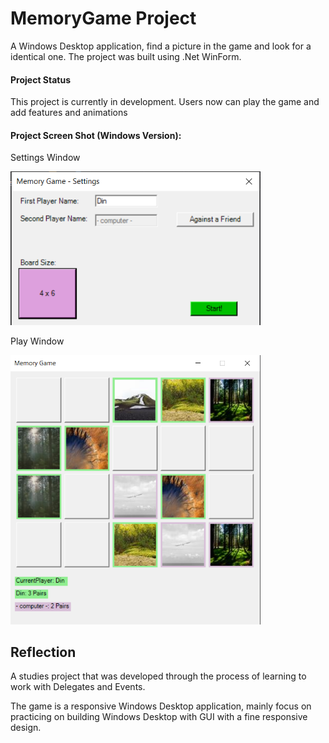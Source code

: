 # MemoryGame Project
A Windows Desktop application, find a picture in the game and look for a identical one.
The project was built using .Net WinForm.

#### Project Status
This project is currently in development. Users now can play the game and add features and animations

#### Project Screen Shot (Windows Version):
Settings Window

<img src="https://github.com/DinYehoshua/MemoryGame/blob/main/SettingFormScreenShot.png?raw=true" 
width=400px>

Play Window

<img src="https://github.com/DinYehoshua/MemoryGame/blob/main/PlayFormScreenShot.png?raw=true" 
width=400px>

## Reflection
A studies project that was developed through the process of learning to work with Delegates and Events.

The game is a responsive Windows Desktop application, mainly focus on practicing on building Windows Desktop with GUI with a fine responsive design.
